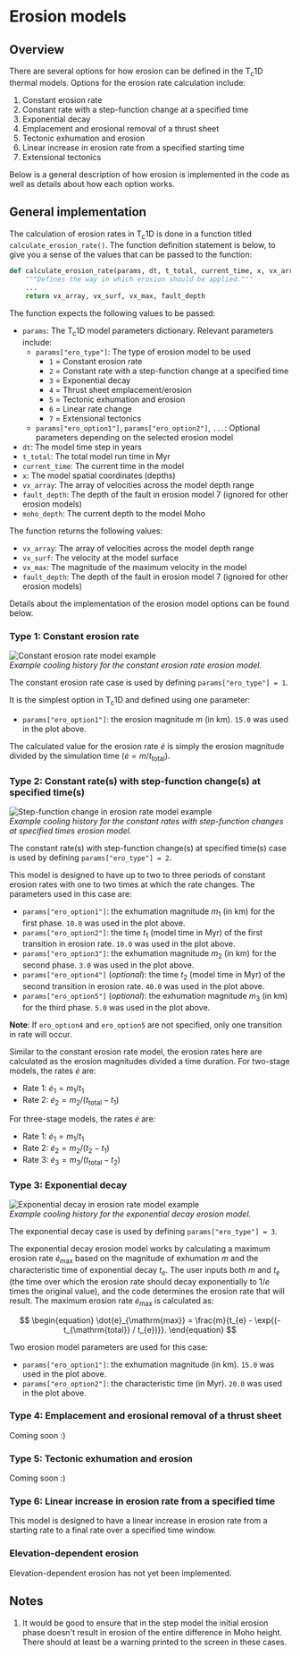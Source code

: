 # Erosion models

## Overview

There are several options for how erosion can be defined in the T<sub>c</sub>1D thermal models.
Options for the erosion rate calculation include:

1. Constant erosion rate
2. Constant rate with a step-function change at a specified time
3. Exponential decay
4. Emplacement and erosional removal of a thrust sheet
5. Tectonic exhumation and erosion
6. Linear increase in erosion rate from a specified starting time
7. Extensional tectonics

Below is a general description of how erosion is implemented in the code as well as details about how each option works.

## General implementation

The calculation of erosion rates in T<sub>c</sub>1D is done in a function titled `calculate_erosion_rate()`. The function definition statement is below, to give you a sense of the values that can be passed to the function:

```python
def calculate_erosion_rate(params, dt, t_total, current_time, x, vx_array, fault_depth, moho_depth):
    """Defines the way in which erosion should be applied."""
    ...
    return vx_array, vx_surf, vx_max, fault_depth
```

The function expects the following values to be passed:

- `params`: The T<sub>c</sub>1D model parameters dictionary. Relevant parameters include:
    - `params["ero_type"]`: The type of erosion model to be used
        - `1` = Constant erosion rate
        - `2` = Constant rate with a step-function change at a specified time
        - `3` = Exponential decay
        - `4` = Thrust sheet emplacement/erosion
        - `5` = Tectonic exhumation and erosion
        - `6` = Linear rate change
        - `7` = Extensional tectonics
    - `params["ero_option1"]`, `params["ero_option2"]`, `...`: Optional parameters depending on the selected erosion model
- `dt`: The model time step in years
- `t_total`: The total model run time in Myr
- `current_time`: The current time in the model
- `x`: The model spatial coordinates (depths)
- `vx_array`: The array of velocities across the model depth range
- `fault_depth`: The depth of the fault in erosion model 7 (ignored for other erosion models)
- `moho_depth`: The current depth to the model Moho

The function returns the following values:

- `vx_array`: The array of velocities across the model depth range
- `vx_surf`: The velocity at the model surface
- `vx_max`: The magnitude of the maximum velocity in the model
- `fault_depth`: The depth of the fault in erosion model 7 (ignored for other erosion models)

Details about the implementation of the erosion model options can be found below.

### Type 1: Constant erosion rate

![Constant erosion rate model example](png/cooling_hist_erotype1.png)<br/>
*Example cooling history for the constant erosion rate erosion model.*

The constant erosion rate case is used by defining `params["ero_type"] = 1`.

It is the simplest option in T<sub>c</sub>1D and defined using one parameter:

- `params["ero_option1"]`: the erosion magnitude $m$ (in km). `15.0` was used in the plot above.

The calculated value for the erosion rate $\dot{e}$ is simply the erosion magnitude divided by the simulation time ($\dot{e} = m / t_{\mathrm{total}}$).

### Type 2: Constant rate(s) with step-function change(s) at specified time(s)

![Step-function change in erosion rate model example](png/cooling_hist_erotype2.png)<br/>
*Example cooling history for the constant rates with step-function changes at specified times erosion model.*

The constant rate(s) with step-function change(s) at specified time(s) case is used by defining `params["ero_type"] = 2`.

This model is designed to have up to two to three periods of constant erosion rates with one to two times at which the rate changes.
The parameters used in this case are:

- `params["ero_option1"]`: the exhumation magnitude $m_{1}$ (in km) for the first phase. `10.0` was used in the plot above.
- `params["ero_option2"]`: the time $t_{1}$ (model time in Myr) of the first transition in erosion rate. `10.0` was used in the plot above.
- `params["ero_option3"]`: the exhumation magnitude $m_{2}$ (in km) for the second phase. `3.0` was used in the plot above.
- `params["ero_option4"]` (*optional*): the time $t_{2}$ (model time in Myr) of the second transition in erosion rate. `40.0` was used in the plot above.
- `params["ero_option5"]` (*optional*): the exhumation magnitude $m_{3}$ (in km) for the third phase. `5.0` was used in the plot above.

**Note**: If `ero_option4` and `ero_option5` are not specified, only one transition in rate will occur.

Similar to the constant erosion rate model, the erosion rates here are calculated as the erosion magnitudes divided a time duration.
For two-stage models, the rates $\dot{e}$ are:

- Rate 1: $\dot{e}_{1} = m_{1} / t_{1}$
- Rate 2: $\dot{e}_{2} = m_{2} / (t_{\mathrm{total}} - t_{1}$)

For three-stage models, the rates $\dot{e}$ are:

- Rate 1: $\dot{e}_{1} = m_{1} / t_{1}$
- Rate 2: $\dot{e}_{2} = m_{2} / (t_{2} - t_{1}$)
- Rate 3: $\dot{e}_{3} = m_{3} / (t_{\mathrm{total}} - t_{2}$)

### Type 3: Exponential decay

![Exponential decay in erosion rate model example](png/cooling_hist_erotype3.png)<br/>
*Example cooling history for the exponential decay erosion model.*

The exponential decay case is used by defining `params["ero_type"] = 3`.

The exponential decay erosion model works by calculating a maximum erosion rate $\dot{e}_{\mathrm{max}}$ based on the magnitude of exhumation $m$ and the characteristic time of exponential decay $t_{e}$.
The user inputs both $m$ and $t_{e}$ (the time over which the erosion rate should decay exponentially to $1/e$ times the original value), and the code determines the erosion rate that will result.
The maximum erosion rate $\dot{e}_{\mathrm{max}}$ is calculated as:

$$
\begin{equation}
\dot{e}_{\mathrm{max}} = \frac{m}{t_{e} - \exp{(-t_{\mathrm{total}} / t_{e})}}.
\end{equation}
$$

Two erosion model parameters are used for this case:

- `params["ero_option1"]`: the exhumation magnitude (in km). `15.0` was used in the plot above.
- `params["ero_option2"]`: the characteristic time (in Myr). `20.0` was used in the plot above.

### Type 4: Emplacement and erosional removal of a thrust sheet

Coming soon :)

### Type 5: Tectonic exhumation and erosion

Coming soon :)

### Type 6: Linear increase in erosion rate from a specified time

This model is designed to have a linear increase in erosion rate from a starting rate to a final rate over a specified time window.


### Elevation-dependent erosion

Elevation-dependent erosion has not yet been implemented.

## Notes

1. It would be good to ensure that in the step model the initial erosion phase doesn't result in erosion of the entire difference in Moho height. There should at least be a warning printed to the screen in these cases.
